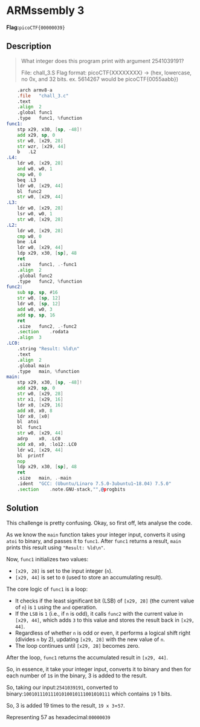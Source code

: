 #  ARMssembly 3
__Flag:__`picoCTF{00000039}`

## Description
> What integer does this program print with argument 2541039191?
>
> File: chall_3.S Flag format: picoCTF{XXXXXXXX} -> (hex, lowercase, no 0x, and 32 bits. ex. 5614267 would be picoCTF{0055aabb})
```asm
	.arch armv8-a
	.file	"chall_3.c"
	.text
	.align	2
	.global	func1
	.type	func1, %function
func1:
	stp	x29, x30, [sp, -48]!
	add	x29, sp, 0
	str	w0, [x29, 28]
	str	wzr, [x29, 44]
	b	.L2
.L4:
	ldr	w0, [x29, 28]
	and	w0, w0, 1
	cmp	w0, 0
	beq	.L3
	ldr	w0, [x29, 44]
	bl	func2
	str	w0, [x29, 44]
.L3:
	ldr	w0, [x29, 28]
	lsr	w0, w0, 1
	str	w0, [x29, 28]
.L2:
	ldr	w0, [x29, 28]
	cmp	w0, 0
	bne	.L4
	ldr	w0, [x29, 44]
	ldp	x29, x30, [sp], 48
	ret
	.size	func1, .-func1
	.align	2
	.global	func2
	.type	func2, %function
func2:
	sub	sp, sp, #16
	str	w0, [sp, 12]
	ldr	w0, [sp, 12]
	add	w0, w0, 3
	add	sp, sp, 16
	ret
	.size	func2, .-func2
	.section	.rodata
	.align	3
.LC0:
	.string	"Result: %ld\n"
	.text
	.align	2
	.global	main
	.type	main, %function
main:
	stp	x29, x30, [sp, -48]!
	add	x29, sp, 0
	str	w0, [x29, 28]
	str	x1, [x29, 16]
	ldr	x0, [x29, 16]
	add	x0, x0, 8
	ldr	x0, [x0]
	bl	atoi
	bl	func1
	str	w0, [x29, 44]
	adrp	x0, .LC0
	add	x0, x0, :lo12:.LC0
	ldr	w1, [x29, 44]
	bl	printf
	nop
	ldp	x29, x30, [sp], 48
	ret
	.size	main, .-main
	.ident	"GCC: (Ubuntu/Linaro 7.5.0-3ubuntu1~18.04) 7.5.0"
	.section	.note.GNU-stack,"",@progbits
```

## Solution
This challenge is pretty confusing. Okay, so first off, lets analyse the code.

As we know the `main` function takes your integer input, converts it using `atoi` to binary, and passes it to `func1`.
After `func1` returns a result, `main` prints this result using `"Result: %ld\n"`.

Now, `func1` initializes two values:
* `[x29, 28]` is set to the input integer (`n`).
* `[x29, 44]` is set to `0` (used to store an accumulating result).

The core logic of `func1` is a loop:
* It checks if the least significant bit (LSB) of `[x29, 28]` (the current value of `n`) is `1` using the `and` operation.
* If the `LSB` is `1` (i.e., if `n` is odd), it calls `func2` with the current value in `[x29, 44]`, which adds `3` to this value and stores the result back in `[x29, 44]`.
* Regardless of whether `n` is odd or even, it performs a logical shift right (divides `n` by 2), updating `[x29, 28]` with the new value of `n`.
* The loop continues until `[x29, 28]` becomes zero.

After the loop, `func1` returns the accumulated result in `[x29, 44]`.

So, in essence, it take your integer input, converts it to binary and then for each number of `1`s in the binary, 3 is added to the result.

So, taking our input:`2541039191`, converted to binary:`10010111011101010010111001010111` which contains `19` 1 bits. 

So, 3 is added 19 times to the result, `19 x 3`=`57`.

Representing 57 as hexadecimal:`00000039`

